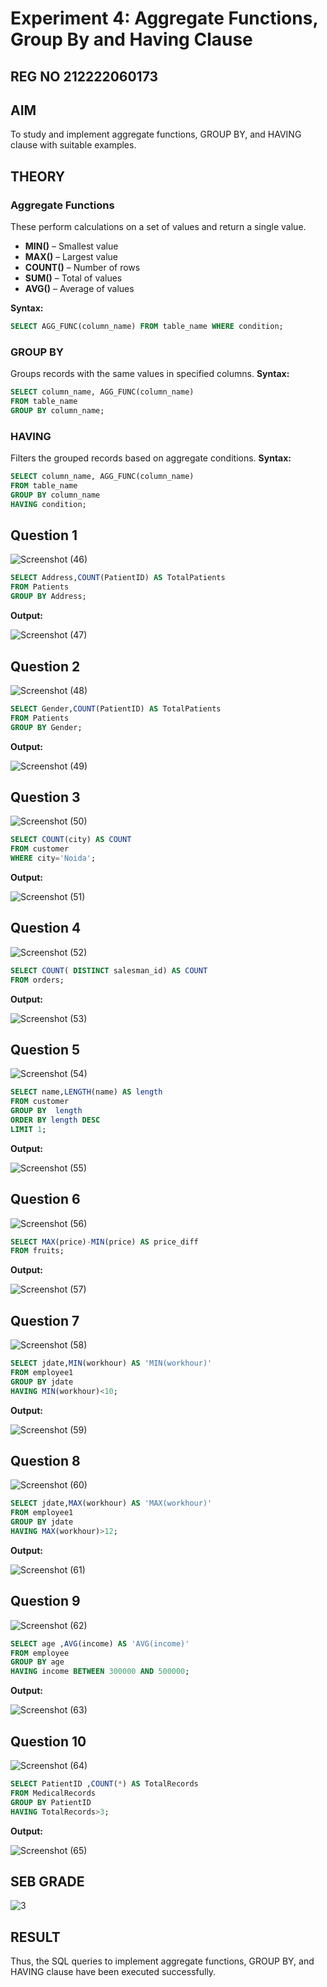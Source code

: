 # Experiment 4: Aggregate Functions, Group By and Having Clause
## REG NO 212222060173
## AIM
To study and implement aggregate functions, GROUP BY, and HAVING clause with suitable examples.

## THEORY

### Aggregate Functions
These perform calculations on a set of values and return a single value.

- **MIN()** – Smallest value  
- **MAX()** – Largest value  
- **COUNT()** – Number of rows  
- **SUM()** – Total of values  
- **AVG()** – Average of values

**Syntax:**
```sql
SELECT AGG_FUNC(column_name) FROM table_name WHERE condition;
```
### GROUP BY
Groups records with the same values in specified columns.
**Syntax:**
```sql
SELECT column_name, AGG_FUNC(column_name)
FROM table_name
GROUP BY column_name;
```
### HAVING
Filters the grouped records based on aggregate conditions.
**Syntax:**
```sql
SELECT column_name, AGG_FUNC(column_name)
FROM table_name
GROUP BY column_name
HAVING condition;
```

**Question 1**
--
![Screenshot (46)](https://github.com/user-attachments/assets/01c30935-fe9b-49b0-8eac-cd8ee9072cb6)


```sql
SELECT Address,COUNT(PatientID) AS TotalPatients
FROM Patients
GROUP BY Address;
```

**Output:**

![Screenshot (47)](https://github.com/user-attachments/assets/7269be0d-2dbe-4d6e-a853-8cf3ad5653af)


**Question 2**
---
![Screenshot (48)](https://github.com/user-attachments/assets/b1cf8aa7-1d8e-4bdf-9949-8e228800ccc0)


```sql
SELECT Gender,COUNT(PatientID) AS TotalPatients
FROM Patients
GROUP BY Gender;
```

**Output:**

![Screenshot (49)](https://github.com/user-attachments/assets/0a403ee4-2202-4648-8522-5dc382bff204)


**Question 3**
---
![Screenshot (50)](https://github.com/user-attachments/assets/c6468357-4b34-4175-94d5-f22d13807cb9)


```sql
SELECT COUNT(city) AS COUNT
FROM customer
WHERE city='Noida';
```

**Output:**

![Screenshot (51)](https://github.com/user-attachments/assets/9df55630-b2a9-4310-89fa-07ecc545bcce)


**Question 4**
---
![Screenshot (52)](https://github.com/user-attachments/assets/edc0a16c-5ee1-45d4-bb7c-b51864bd3424)


```sql
SELECT COUNT( DISTINCT salesman_id) AS COUNT
FROM orders;
```

**Output:**

![Screenshot (53)](https://github.com/user-attachments/assets/a6c1dc53-00a3-4d47-9ae1-a82c0a507911)


**Question 5**
---
![Screenshot (54)](https://github.com/user-attachments/assets/008189a5-b89d-4d06-9123-b902eb05bd44)


```sql
SELECT name,LENGTH(name) AS length
FROM customer
GROUP BY  length 
ORDER BY length DESC 
LIMIT 1;
```

**Output:**

![Screenshot (55)](https://github.com/user-attachments/assets/dab05f60-027a-42db-b2a3-48f25331d599)


**Question 6**
---
![Screenshot (56)](https://github.com/user-attachments/assets/9bfeb4f1-4946-4a53-bbf3-042bde017770)


```sql
SELECT MAX(price)-MIN(price) AS price_diff
FROM fruits;
```

**Output:**

![Screenshot (57)](https://github.com/user-attachments/assets/97c38298-76db-4dd9-b21e-db723bd30a01)


**Question 7**
---
![Screenshot (58)](https://github.com/user-attachments/assets/8797ea2a-6542-4d7c-8b6d-4cedd589e7f5)


```sql
SELECT jdate,MIN(workhour) AS 'MIN(workhour)'
FROM employee1
GROUP BY jdate
HAVING MIN(workhour)<10;
```

**Output:**

![Screenshot (59)](https://github.com/user-attachments/assets/948c8c23-9e3b-4565-8fce-f82051804114)

**Question 8**
---
![Screenshot (60)](https://github.com/user-attachments/assets/0f9b2174-93e7-4e09-a87e-75a73a4061d5)

```sql
SELECT jdate,MAX(workhour) AS 'MAX(workhour)'
FROM employee1
GROUP BY jdate
HAVING MAX(workhour)>12;
```

**Output:**

![Screenshot (61)](https://github.com/user-attachments/assets/83da169b-4537-407e-a260-f61118b54efe)


**Question 9**
---
![Screenshot (62)](https://github.com/user-attachments/assets/ecb73d45-a405-41e0-8ed2-6ca4531cdb2a)

```sql
SELECT age ,AVG(income) AS 'AVG(income)'
FROM employee
GROUP BY age
HAVING income BETWEEN 300000 AND 500000;
```

**Output:**

![Screenshot (63)](https://github.com/user-attachments/assets/df2cd98a-6d81-4c76-869f-608483c9c061)


**Question 10**
---
![Screenshot (64)](https://github.com/user-attachments/assets/9ba17f7b-b092-4132-8551-c76eaf755aec)


```sql
SELECT PatientID ,COUNT(*) AS TotalRecords
FROM MedicalRecords
GROUP BY PatientID
HAVING TotalRecords>3;
```

**Output:**

![Screenshot (65)](https://github.com/user-attachments/assets/e11877ed-7446-4d2b-977f-c3c2759b481a)

## SEB GRADE
![3](https://github.com/user-attachments/assets/8107a10c-2d3c-4b11-854a-bebe6317dc0f)


## RESULT
Thus, the SQL queries to implement aggregate functions, GROUP BY, and HAVING clause have been executed successfully.
